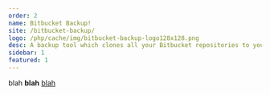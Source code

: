 ```yaml
---
order: 2
name: Bitbucket Backup!
site: /bitbucket-backup/
logo: /php/cache/img/bitbucket-backup-logo128x128.png
desc: A backup tool which clones all your Bitbucket repositories to your local machine
sidebar: 1
featured: 1
---
```


blah **blah** [blah](#)